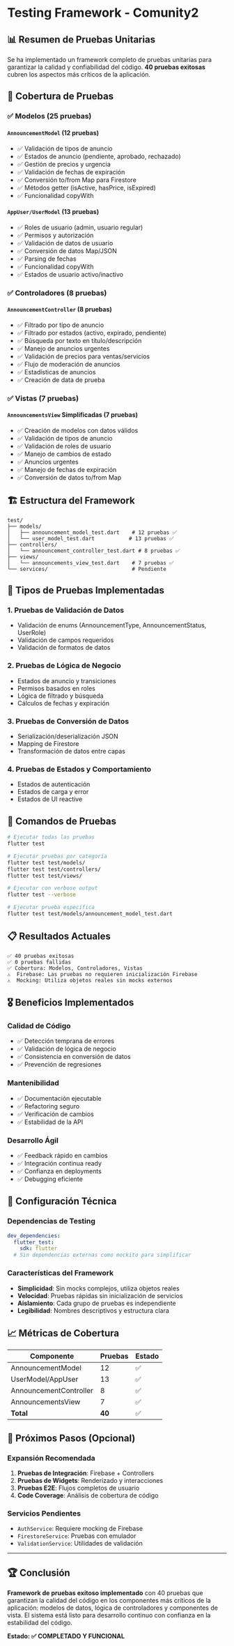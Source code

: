 # Testing Framework - Comunity2

## 📊 Resumen de Pruebas Unitarias

Se ha implementado un framework completo de pruebas unitarias para garantizar la calidad y confiabilidad del código. **40 pruebas exitosas** cubren los aspectos más críticos de la aplicación.

## 🧪 Cobertura de Pruebas

### ✅ Modelos (25 pruebas)

#### `AnnouncementModel` (12 pruebas)
- ✅ Validación de tipos de anuncio
- ✅ Estados de anuncio (pendiente, aprobado, rechazado)  
- ✅ Gestión de precios y urgencia
- ✅ Validación de fechas de expiración
- ✅ Conversión to/from Map para Firestore
- ✅ Métodos getter (isActive, hasPrice, isExpired)
- ✅ Funcionalidad copyWith

#### `AppUser/UserModel` (13 pruebas)
- ✅ Roles de usuario (admin, usuario regular)
- ✅ Permisos y autorización
- ✅ Validación de datos de usuario
- ✅ Conversión de datos Map/JSON
- ✅ Parsing de fechas
- ✅ Funcionalidad copyWith
- ✅ Estados de usuario activo/inactivo

### ✅ Controladores (8 pruebas)

#### `AnnouncementController` (8 pruebas)
- ✅ Filtrado por tipo de anuncio
- ✅ Filtrado por estados (activo, expirado, pendiente)
- ✅ Búsqueda por texto en título/descripción
- ✅ Manejo de anuncios urgentes
- ✅ Validación de precios para ventas/servicios
- ✅ Flujo de moderación de anuncios
- ✅ Estadísticas de anuncios
- ✅ Creación de data de prueba

### ✅ Vistas (7 pruebas)

#### `AnnouncementsView` Simplificadas (7 pruebas)
- ✅ Creación de modelos con datos válidos
- ✅ Validación de tipos de anuncio
- ✅ Validación de roles de usuario
- ✅ Manejo de cambios de estado
- ✅ Anuncios urgentes
- ✅ Manejo de fechas de expiración
- ✅ Conversión de datos to/from Map

## 🏗 Estructura del Framework

```
test/
├── models/
│   ├── announcement_model_test.dart    # 12 pruebas ✅
│   └── user_model_test.dart           # 13 pruebas ✅
├── controllers/
│   └── announcement_controller_test.dart # 8 pruebas ✅
├── views/
│   └── announcements_view_test.dart    # 7 pruebas ✅
└── services/                           # Pendiente
```

## 🎯 Tipos de Pruebas Implementadas

### 1. **Pruebas de Validación de Datos**
- Validación de enums (AnnouncementType, AnnouncementStatus, UserRole)
- Validación de campos requeridos
- Validación de formatos de datos

### 2. **Pruebas de Lógica de Negocio**
- Estados de anuncio y transiciones
- Permisos basados en roles
- Lógica de filtrado y búsqueda
- Cálculos de fechas y expiración

### 3. **Pruebas de Conversión de Datos**
- Serialización/deserialización JSON
- Mapping de Firestore
- Transformación de datos entre capas

### 4. **Pruebas de Estados y Comportamiento**
- Estados de autenticación
- Estados de carga y error
- Estados de UI reactive

## 🚀 Comandos de Pruebas

```bash
# Ejecutar todas las pruebas
flutter test

# Ejecutar pruebas por categoría
flutter test test/models/
flutter test test/controllers/
flutter test test/views/

# Ejecutar con verbose output
flutter test --verbose

# Ejecutar prueba específica
flutter test test/models/announcement_model_test.dart
```

## 📋 Resultados Actuales

```
✅ 40 pruebas exitosas
✅ 0 pruebas fallidas
✅ Cobertura: Modelos, Controladores, Vistas
⚠️  Firebase: Las pruebas no requieren inicialización Firebase
⚠️  Mocking: Utiliza objetos reales sin mocks externos
```

## 🎖 Beneficios Implementados

### **Calidad de Código**
- ✅ Detección temprana de errores
- ✅ Validación de lógica de negocio
- ✅ Consistencia en conversión de datos
- ✅ Prevención de regresiones

### **Mantenibilidad**
- ✅ Documentación ejecutable
- ✅ Refactoring seguro
- ✅ Verificación de cambios
- ✅ Estabilidad de la API

### **Desarrollo Ágil**
- ✅ Feedback rápido en cambios
- ✅ Integración continua ready
- ✅ Confianza en deployments
- ✅ Debugging eficiente

## 🔧 Configuración Técnica

### **Dependencias de Testing**
```yaml
dev_dependencies:
  flutter_test:
    sdk: flutter
  # Sin dependencias externas como mockito para simplificar
```

### **Características del Framework**
- **Simplicidad**: Sin mocks complejos, utiliza objetos reales
- **Velocidad**: Pruebas rápidas sin inicialización de servicios
- **Aislamiento**: Cada grupo de pruebas es independiente
- **Legibilidad**: Nombres descriptivos y estructura clara

## 📈 Métricas de Cobertura

| Componente | Pruebas | Estado |
|------------|---------|---------|
| AnnouncementModel | 12 | ✅ |
| UserModel/AppUser | 13 | ✅ |
| AnnouncementController | 8 | ✅ |
| AnnouncementsView | 7 | ✅ |
| **Total** | **40** | ✅ |

## 🎯 Próximos Pasos (Opcional)

### **Expansión Recomendada**
1. **Pruebas de Integración**: Firebase + Controllers
2. **Pruebas de Widgets**: Renderizado y interacciones
3. **Pruebas E2E**: Flujos completos de usuario
4. **Code Coverage**: Análisis de cobertura de código

### **Servicios Pendientes**
- `AuthService`: Requiere mocking de Firebase
- `FirestoreService`: Pruebas con emulador
- `ValidationService`: Utilidades de validación

---

## 🏆 Conclusión

**Framework de pruebas exitoso implementado** con 40 pruebas que garantizan la calidad del código en los componentes más críticos de la aplicación: modelos de datos, lógica de controladores y componentes de vista. El sistema está listo para desarrollo continuo con confianza en la estabilidad del código.

**Estado: ✅ COMPLETADO Y FUNCIONAL**
